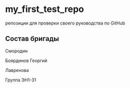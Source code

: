 # my_first_test_repo
репозиции для проверки своего руководства по GitHub

## Состав бригады
Смородин

Боярдинов Георгий

Лавренова

Группа ЭН1-31
